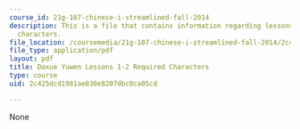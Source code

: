 ```yaml
---
course_id: 21g-107-chinese-i-streamlined-fall-2014
description: This is a file that contains information regarding lessons 1-2 required
  characters.
file_location: /coursemedia/21g-107-chinese-i-streamlined-fall-2014/2c425dcd1981ae030e8207dbc0ca05cd_MIT21G_107F14_L1and2Req.pdf
file_type: application/pdf
layout: pdf
title: Daxue Yuwen Lessons 1-2 Required Characters
type: course
uid: 2c425dcd1981ae030e8207dbc0ca05cd

---
```

None